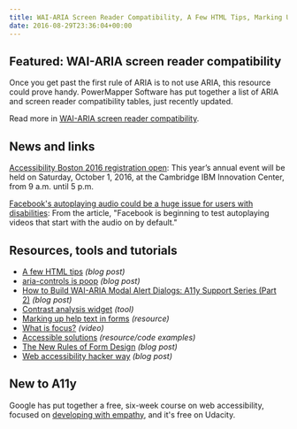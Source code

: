 ```yaml
---
title: WAI-ARIA Screen Reader Compatibility, A Few HTML Tips, Marking Up Help Text in Forms and More
date: 2016-08-29T23:36:04+00:00
---
```


## Featured: WAI-ARIA screen reader compatibility

Once you get past the first rule of ARIA is to not use ARIA, this resource could prove handy. PowerMapper Software has put together a list of ARIA and screen reader compatibility tables, just recently updated.

Read more in [WAI-ARIA screen reader compatibility](http://www.powermapper.com/tests/screen-readers/aria/).

## News and links

[Accessibility Boston 2016 registration open](http://a11y-bos.org/annual-events/about-a11ybos-2016/): This year’s annual event will be held on Saturday, October 1, 2016, at the Cambridge IBM Innovation Center, from 9 a.m. until 5 p.m.

[Facebook's autoplaying audio could be a huge issue for users with disabilities](http://www.dailydot.com/debug/autoplaying-videos-with-sound-internet-accessibility-visually-impaired/): From the article, "Facebook is beginning to test autoplaying videos that start with the audio on by default."

## Resources, tools and tutorials

* [A few HTML tips](https://hacks.mozilla.org/2016/08/a-few-html-tips/) _(blog post)_
* [aria-controls is poop](http://www.heydonworks.com/article/aria-controls-is-poop) _(blog post)_
* [How to Build WAI-ARIA Modal Alert Dialogs: A11y Support Series (Part 2)](http://www.deque.com/blog/aria-modal-alert-dialogs-a11y-support-series-part-2/) _(blog post)_
* [Contrast analysis widget](https://ada.is/contrast-widget/) _(tool)_
* [Marking up help text in forms](https://adactio.com/journal/11109) _(resource)_
* [What is focus?](https://www.youtube.com/watch?v=EFv9ubbZLKw) _(video)_
* [Accessible solutions](http://haltersweb.github.io/Accessibility/) _(resource/code examples)_
* [The New Rules of Form Design](http://www.uxbooth.com/articles/the-new-rules-of-form-design/) _(blog post)_
* [Web accessibility hacker way](http://jj09.net/web-accessibility-hacker-way/) _(blog post)_

## New to A11y

Google has put together a free, six-week course on web accessibility, focused on [developing with empathy](https://egghead.io/courses/start-building-accessible-web-applications-today), and it's free on Udacity.